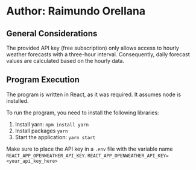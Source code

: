 # Author: Raimundo Orellana

## General Considerations
The provided API key (free subscription) only allows access to hourly weather forecasts with a three-hour interval. Consequently, daily forecast values are calculated based on the hourly data.

## Program Execution
The program is written in React, as it was required. It assumes node is installed.

To run the program, you need to install the following libraries:

1. Install yarn: `npm install yarn`
2. Install packages `yarn`
3. Start the application: `yarn start`

Make sure to place the API key in a `.env` file with the variable name `REACT_APP_OPENWEATHER_API_KEY`.
`REACT_APP_OPENWEATHER_API_KEY=<your_api_key_here>`

